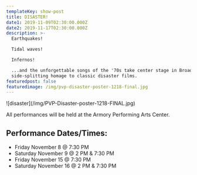 ```yaml
---
templateKey: show-post
title: DISASTER!
date1: 2019-11-09T02:30:00.000Z
date2: 2019-11-17T02:30:00.000Z
description: >-
  Earthquakes!

  Tidal waves! 

  Infernos! 

  ...and the unforgettable songs of the '70s take center stage in Broadway’s
  side-splitting homage to classic disaster films.
featuredpost: false
featuredimage: /img/pvp-disaster-poster-1218-final.jpg
---
```

!\[disaster](/img/PVP-Disaster-poster-1218-FINAL.jpg)

All performances will be held at the Armory Performing Arts Center.

## Performance Dates/Times:

* Friday November 8 @ 7:30 PM
* Saturday November 9 @ 2 PM & 7:30 PM
* Friday November 15 @ 7:30 PM
* Saturday November 16 @ 2 PM & 7:30 PM
